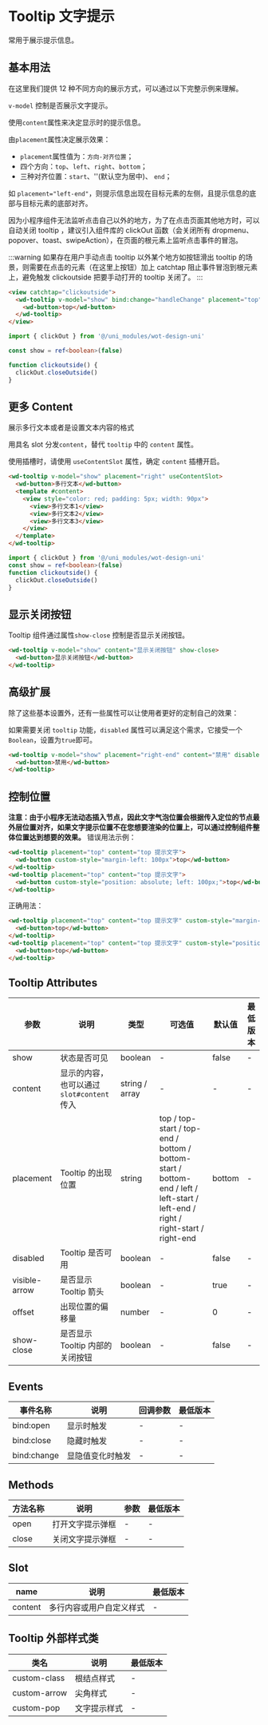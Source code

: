 <frame/>

# Tooltip 文字提示

常用于展示提示信息。

## 基本用法

在这里我们提供 12 种不同方向的展示方式，可以通过以下完整示例来理解。

`v-model` 控制是否展示文字提示。

使用`content`属性来决定显示时的提示信息。

由`placement`属性决定展示效果：

- `placement`属性值为：`方向-对齐位置`；
- 四个方向：`top`、`left`、`right`、`bottom`；
- 三种对齐位置：`start`、''(默认空为居中)、 `end`；

如 `placement="left-end"`，则提示信息出现在目标元素的左侧，且提示信息的底部与目标元素的底部对齐。

因为小程序组件无法监听点击自己以外的地方，为了在点击页面其他地方时，可以自动关闭 tooltip ，建议引入组件库的 clickOut 函数（会关闭所有 dropmenu、popover、toast、swipeAction），在页面的根元素上监听点击事件的冒泡。

:::warning
如果存在用户手动点击 tooltip 以外某个地方如按钮滑出 tooltip 的场景，则需要在点击的元素（在这里上按钮）加上 catchtap 阻止事件冒泡到根元素上，避免触发 clickoutside 把要手动打开的 tooltip 关闭了。
:::

```html
<view catchtap="clickoutside">
  <wd-tooltip v-model="show" bind:change="handleChange" placement="top" content="top 提示文字">
    <wd-button>top</wd-button>
  </wd-tooltip>
</view>
```

```typescript
import { clickOut } from '@/uni_modules/wot-design-uni'

const show = ref<boolean>(false)

function clickoutside() {
  clickOut.closeOutside()
}
```

## 更多 Content

展示多行文本或者是设置文本内容的格式

用具名 slot 分发`content`，替代 `tooltip` 中的 `content` 属性。

使用插槽时，请使用 `useContentSlot` 属性，确定 `content` 插槽开启。

```html
<wd-tooltip v-model="show" placement="right" useContentSlot>
  <wd-button>多行文本</wd-button>
  <template #content>
    <view style="color: red; padding: 5px; width: 90px">
      <view>多行文本1</view>
      <view>多行文本2</view>
      <view>多行文本3</view>
    </view>
  </template>
</wd-tooltip>
```

```typescript
import { clickOut } from '@/uni_modules/wot-design-uni'
const show = ref<boolean>(false)
function clickoutside() {
  clickOut.closeOutside()
}
```

## 显示关闭按钮

Tooltip 组件通过属性`show-close` 控制是否显示关闭按钮。

```html
<wd-tooltip v-model="show" content="显示关闭按钮" show-close>
  <wd-button>显示关闭按钮</wd-button>
</wd-tooltip>
```

## 高级扩展

除了这些基本设置外，还有一些属性可以让使用者更好的定制自己的效果：

如果需要关闭 `tooltip` 功能，`disabled` 属性可以满足这个需求，它接受一个`Boolean`，设置为`true`即可。

```html
<wd-tooltip v-model="show" placement="right-end" content="禁用" disabled>
  <wd-button>禁用</wd-button>
</wd-tooltip>
```

## 控制位置

**注意：由于小程序无法动态插入节点，因此文字气泡位置会根据传入定位的节点最外层位置对齐，如果文字提示位置不在您想要渲染的位置上，可以通过控制组件整体位置达到想要的效果。**
错误用法示例：

```html
<wd-tooltip placement="top" content="top 提示文字">
  <wd-button custom-style="margin-left: 100px">top</wd-button>
</wd-tooltip>
<wd-tooltip placement="top" content="top 提示文字">
  <wd-button custom-style="position: absolute; left: 100px;">top</wd-button>
</wd-tooltip>
```

正确用法：

```html
<wd-tooltip placement="top" content="top 提示文字" custom-style="margin-left: 100px">
  <wd-button>top</wd-button>
</wd-tooltip>
<wd-tooltip placement="top" content="top 提示文字" custom-style="position: absolute; left: 100px;">
  <wd-button>top</wd-button>
</wd-tooltip>
```

## Tooltip Attributes

| 参数          | 说明                                       | 类型           | 可选值                                                                                                                          | 默认值 | 最低版本 |
| ------------- | ------------------------------------------ | -------------- | ------------------------------------------------------------------------------------------------------------------------------- | ------ | -------- |
| show          | 状态是否可见                               | boolean        | -                                                                                                                               | false  | -        |
| content       | 显示的内容，也可以通过 `slot#content` 传入 | string / array | -                                                                                                                               | -      | -        |
| placement     | Tooltip 的出现位置                         | string         | top / top-start / top-end / bottom / bottom-start / bottom-end / left / left-start / left-end / right / right-start / right-end | bottom | -        |
| disabled      | Tooltip 是否可用                           | boolean        | -                                                                                                                               | false  | -        |
| visible-arrow | 是否显示 Tooltip 箭头                      | boolean        | -                                                                                                                               | true   | -        |
| offset        | 出现位置的偏移量                           | number         | -                                                                                                                               | 0      | -        |
| show-close    | 是否显示 Tooltip 内部的关闭按钮            | boolean        | -                                                                                                                               | false  | -        |

## Events

| 事件名称    | 说明             | 回调参数 | 最低版本 |
| ----------- | ---------------- | -------- | -------- |
| bind:open   | 显示时触发       | -        | -        |
| bind:close  | 隐藏时触发       | -        | -        |
| bind:change | 显隐值变化时触发 | -        | -        |

## Methods

| 方法名称 | 说明             | 参数 | 最低版本 |
| -------- | ---------------- | ---- | -------- |
| open     | 打开文字提示弹框 | -    | -        |
| close    | 关闭文字提示弹框 | -    | -        |

## Slot

| name    | 说明                     | 最低版本 |
| ------- | ------------------------ | -------- |
| content | 多行内容或用户自定义样式 | -        |

## Tooltip 外部样式类

| 类名         | 说明         | 最低版本 |
| ------------ | ------------ | -------- |
| custom-class | 根结点样式   | -        |
| custom-arrow | 尖角样式     | -        |
| custom-pop   | 文字提示样式 | -        |
